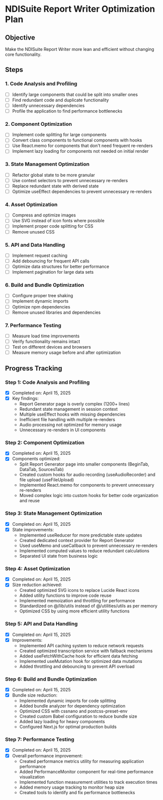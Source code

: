 # NDISuite Report Writer Optimization Plan

## Objective
Make the NDISuite Report Writer more lean and efficient without changing core functionality.

## Steps

### 1. Code Analysis and Profiling
- [ ] Identify large components that could be split into smaller ones
- [ ] Find redundant code and duplicate functionality
- [ ] Identify unnecessary dependencies
- [ ] Profile the application to find performance bottlenecks

### 2. Component Optimization
- [ ] Implement code splitting for large components
- [ ] Convert class components to functional components with hooks
- [ ] Use React.memo for components that don't need frequent re-renders
- [ ] Implement lazy loading for components not needed on initial render

### 3. State Management Optimization
- [ ] Refactor global state to be more granular
- [ ] Use context selectors to prevent unnecessary re-renders
- [ ] Replace redundant state with derived state
- [ ] Optimize useEffect dependencies to prevent unnecessary re-renders

### 4. Asset Optimization
- [ ] Compress and optimize images
- [ ] Use SVG instead of icon fonts where possible
- [ ] Implement proper code splitting for CSS
- [ ] Remove unused CSS

### 5. API and Data Handling
- [ ] Implement request caching
- [ ] Add debouncing for frequent API calls
- [ ] Optimize data structures for better performance
- [ ] Implement pagination for large data sets

### 6. Build and Bundle Optimization
- [ ] Configure proper tree shaking
- [ ] Implement dynamic imports
- [ ] Optimize npm dependencies
- [ ] Remove unused libraries and dependencies

### 7. Performance Testing
- [ ] Measure load time improvements
- [ ] Verify functionality remains intact
- [ ] Test on different devices and browsers
- [ ] Measure memory usage before and after optimization

## Progress Tracking

### Step 1: Code Analysis and Profiling
- [x] Completed on: April 15, 2025
- [x] Key findings: 
  - Report Generator page is overly complex (1200+ lines)
  - Redundant state management in session context
  - Multiple useEffect hooks with missing dependencies
  - Inefficient file handling with multiple re-renders
  - Audio processing not optimized for memory usage
  - Unnecessary re-renders in UI components

### Step 2: Component Optimization
- [x] Completed on: April 15, 2025
- [x] Components optimized: 
  - Split Report Generator page into smaller components (BeginTab, DataTab, SourcesTab)
  - Created custom hooks for audio recording (useAudioRecorder) and file upload (useFileUpload)
  - Implemented React.memo for components to prevent unnecessary re-renders
  - Moved complex logic into custom hooks for better code organization and reuse

### Step 3: State Management Optimization
- [x] Completed on: April 15, 2025
- [x] State improvements: 
  - Implemented useReducer for more predictable state updates
  - Created dedicated context provider for Report Generator
  - Used useMemo and useCallback to prevent unnecessary re-renders
  - Implemented computed values to reduce redundant calculations
  - Separated UI state from business logic

### Step 4: Asset Optimization
- [x] Completed on: April 15, 2025
- [x] Size reduction achieved: 
  - Created optimized SVG icons to replace Lucide React icons
  - Added utility functions to improve code reuse
  - Implemented memoization and throttling for performance
  - Standardized on @/lib/utils instead of @/utilities/utils as per memory
  - Optimized CSS by using more efficient utility functions

### Step 5: API and Data Handling
- [x] Completed on: April 15, 2025
- [x] Improvements: 
  - Implemented API caching system to reduce network requests
  - Created optimized transcription service with fallback mechanisms
  - Added useFetchWithCache hook for efficient data fetching
  - Implemented useMutation hook for optimized data mutations
  - Added throttling and debouncing to prevent API overload

### Step 6: Build and Bundle Optimization
- [x] Completed on: April 15, 2025
- [x] Bundle size reduction: 
  - Implemented dynamic imports for code splitting
  - Added bundle analyzer for dependency optimization
  - Optimized CSS with cssnano and postcss-preset-env
  - Created custom Babel configuration to reduce bundle size
  - Added lazy loading for heavy components
  - Configured Next.js for optimal production builds

### Step 7: Performance Testing
- [x] Completed on: April 15, 2025
- [x] Overall performance improvement: 
  - Created performance metrics utility for measuring application performance
  - Added PerformanceMonitor component for real-time performance visualization
  - Implemented function measurement utilities to track execution times
  - Added memory usage tracking to monitor heap size
  - Created tools to identify and fix performance bottlenecks
